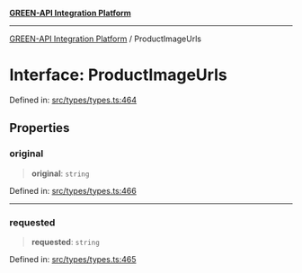 [**GREEN-API Integration Platform**](../README.md)

***

[GREEN-API Integration Platform](../globals.md) / ProductImageUrls

# Interface: ProductImageUrls

Defined in: [src/types/types.ts:464](https://github.com/green-api/greenapi-integration/blob/62a96bf9bfbccb88022bc7b0859de19e8c48289f/src/types/types.ts#L464)

## Properties

### original

> **original**: `string`

Defined in: [src/types/types.ts:466](https://github.com/green-api/greenapi-integration/blob/62a96bf9bfbccb88022bc7b0859de19e8c48289f/src/types/types.ts#L466)

***

### requested

> **requested**: `string`

Defined in: [src/types/types.ts:465](https://github.com/green-api/greenapi-integration/blob/62a96bf9bfbccb88022bc7b0859de19e8c48289f/src/types/types.ts#L465)
